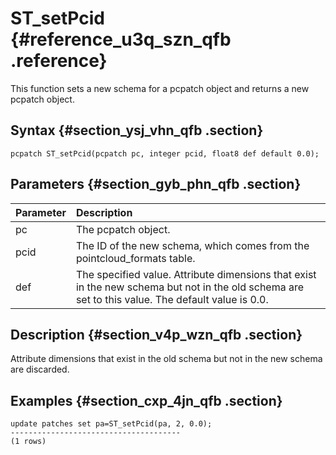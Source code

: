 # ST\_setPcid {#reference_u3q_szn_qfb .reference}

This function sets a new schema for a pcpatch object and returns a new pcpatch object.

## Syntax {#section_ysj_vhn_qfb .section}

```
pcpatch ST_setPcid(pcpatch pc, integer pcid, float8 def default 0.0);
```

## Parameters {#section_gyb_phn_qfb .section}

|Parameter|Description|
|:--------|:----------|
|pc|The pcpatch object.|
|pcid|The ID of the new schema, which comes from the pointcloud\_formats table.|
|def|The specified value. Attribute dimensions that exist in the new schema but not in the old schema are set to this value. The default value is 0.0.|

## Description {#section_v4p_wzn_qfb .section}

Attribute dimensions that exist in the old schema but not in the new schema are discarded.

## Examples {#section_cxp_4jn_qfb .section}

```
update patches set pa=ST_setPcid(pa, 2, 0.0);
--------------------------------------
(1 rows)
```

